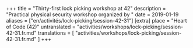 +++
title = "Thirty-first lock picking workshop at 42"
description = "Practical physical security workshop organized by "
date = 2019-01-19
aliases = ["en/activités/lock-picking/session-42-31"]
[extra]
place = "Heart of Code (42)"
untranslated = "activities/workshops/lock-picking/session-42-31.fr.md"
translations = [
    "activities/workshops/lock-picking/session-42-31.fr.md"
]
+++

